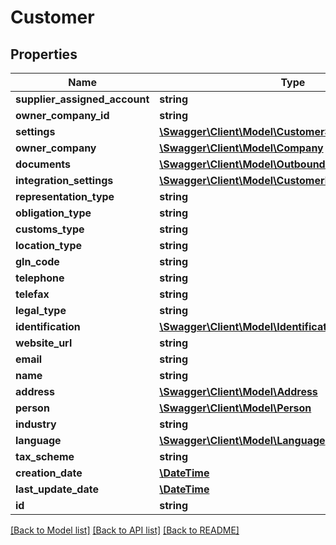 # Customer

## Properties
Name | Type | Description | Notes
------------ | ------------- | ------------- | -------------
**supplier_assigned_account** | **string** |  | [optional] 
**owner_company_id** | **string** |  | [optional] 
**settings** | [**\Swagger\Client\Model\CustomerSettings**](CustomerSettings.md) |  | [optional] 
**owner_company** | [**\Swagger\Client\Model\Company**](Company.md) |  | [optional] 
**documents** | [**\Swagger\Client\Model\OutboundDocument[]**](OutboundDocument.md) |  | [optional] 
**integration_settings** | [**\Swagger\Client\Model\CustomerIntegrationSettings[]**](CustomerIntegrationSettings.md) |  | [optional] 
**representation_type** | **string** |  | [optional] 
**obligation_type** | **string** |  | [optional] 
**customs_type** | **string** |  | [optional] 
**location_type** | **string** |  | [optional] 
**gln_code** | **string** |  | [optional] 
**telephone** | **string** |  | [optional] 
**telefax** | **string** |  | [optional] 
**legal_type** | **string** |  | [optional] 
**identification** | [**\Swagger\Client\Model\Identification**](Identification.md) |  | [optional] 
**website_url** | **string** |  | [optional] 
**email** | **string** |  | [optional] 
**name** | **string** |  | [optional] 
**address** | [**\Swagger\Client\Model\Address**](Address.md) |  | [optional] 
**person** | [**\Swagger\Client\Model\Person**](Person.md) |  | [optional] 
**industry** | **string** |  | [optional] 
**language** | [**\Swagger\Client\Model\Language**](Language.md) |  | [optional] 
**tax_scheme** | **string** |  | [optional] 
**creation_date** | [**\DateTime**](\DateTime.md) |  | [optional] 
**last_update_date** | [**\DateTime**](\DateTime.md) |  | [optional] 
**id** | **string** |  | [optional] 

[[Back to Model list]](../README.md#documentation-for-models) [[Back to API list]](../README.md#documentation-for-api-endpoints) [[Back to README]](../README.md)


